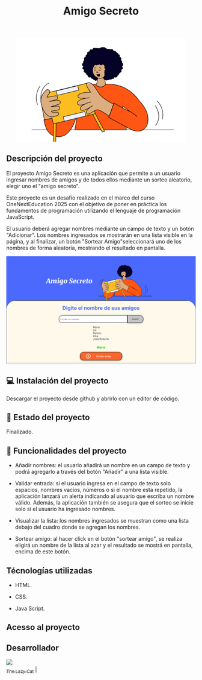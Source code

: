 <div align='center'>
    <h1 align='center'> Amigo Secreto</h1>
    <br>
    <br>
    <img src='assets/amigo-secreto.png' alt='portada del juego'></img>
</div>

## Descripción del proyecto

El proyecto Amigo Secreto es una aplicación  que permite a un usuario ingresar nombres de amigos y de todos ellos mediante un sorteo aleatorio, elegir uno  el "amigo secreto".

Este proyecto es un desafío realizado en el marco del curso OneNextEducation 2025 con el objetivo de poner en práctica los fundamentos de programación utilizando el lenguaje de programación JavaScript. 

El usuario deberá agregar nombres mediante un campo de texto y un botón "Adicionar". Los nombres ingresados se mostrarán en una lista visible en la página, y al finalizar, un botón "Sortear Amigo"seleccionará uno de los nombres de forma aleatoria, mostrando el resultado en pantalla.

<div align='center'>
    <img src='assets/print_amigo_secreto.png' alt='portada del juego'></img>

</div> 

## :computer: Instalación del proyecto

Descargar el proyecto desde github y abrirlo con un editor de código.

## :construction: Estado del proyecto 

Finalizado.

## :hammer: Funcionalidades del proyecto

- Añadir nombres: el usuario añadirá un nombre en un campo de texto y podrá agregarlo a través del botón "Añadir" a una lista visible.

- Validar entrada: si el usuario ingresa en el campo de texto solo espacios, nombres vacíos, números o si el nombre esta repetido, la aplicación lanzará un alerta indicando al usuario que escriba un nombre válido. Además, la aplicación también se asegura que el sorteo se inicie solo si el usuario ha ingresado nombres.

- Visualizar la lista: los nombres ingresados se muestran como una lista debajo del cuadro donde se agregan los nombres.

- Sortear amigo: al hacer click en el botón "sortear amigo", se realiza eligirá un nombre de la lista al azar y el resultado se mostrá en pantalla, encima de este botón.


## Técnologías utilizadas

- HTML.

- CSS.

- Java Script.

## Acesso al proyecto



## Desarrollador 

[<img src="https://avatars.githubusercontent.com/u/117136042?s=400&u=083db4dfa6af573f7b2be50d713b584ab6645c52&v=4" width=115><br><sub>The Lazy Cat</sub>](https://github.com/JGarcia575) |








